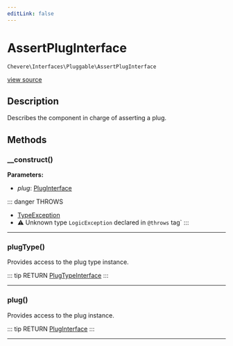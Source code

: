 ```yaml
---
editLink: false
---
```


# AssertPlugInterface

`Chevere\Interfaces\Pluggable\AssertPlugInterface`

[view source](https://github.com/chevere/chevere/blob/master/src/Chevere/Interfaces/Pluggable/AssertPlugInterface.php)

## Description

Describes the component in charge of asserting a plug.

## Methods

### __construct()

**Parameters:**

- *plug*: [PlugInterface](./PlugInterface.md)

::: danger THROWS
- [TypeException](../../Exceptions/Core/TypeException.md) 
- ⚠ Unknown type `LogicException` declared in `@throws` tag`
:::

---

### plugType()

Provides access to the plug type instance.

::: tip RETURN
[PlugTypeInterface](./PlugTypeInterface.md)
:::

---

### plug()

Provides access to the plug instance.

::: tip RETURN
[PlugInterface](./PlugInterface.md)
:::

---
